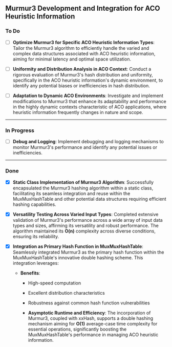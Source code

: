 ## Murmur3 Development and Integration for ACO Heuristic Information

### To Do
- [ ] **Optimize Murmur3 for Specific ACO Heuristic Information Types**: 
      Tailor the Murmur3 algorithm to efficiently handle the varied and complex data structures associated with ACO heuristic information, aiming for minimal latency and optimal space utilization.
- [ ] **Uniformity and Distribution Analysis in ACO Context**: 
      Conduct a rigorous evaluation of Murmur3's hash distribution and uniformity, specifically in the ACO heuristic information's dynamic environment, to identify any potential biases or inefficiencies in hash distribution.

- [ ] **Adaptation to Dynamic ACO Environments**: 
      Investigate and implement modifications to Murmur3 that enhance its adaptability and performance in the highly dynamic contexts characteristic of ACO applications, where heuristic information frequently changes in nature and scope.

---

### In Progress
- [ ] **Debug and Logging**:
	  Implement debugging and logging mechanisms to monitor Murmur3's performance and identify any potential issues or inefficiencies.


---

### Done
- [x] **Static Class Implementation of Murmur3 Algorithm**: 
      Successfully encapsulated the Murmur3 hashing algorithm within a static class, facilitating its seamless integration and reuse within the MuxMuxHashTable and other potential data structures requiring efficient hashing capabilities.

- [x] **Versatility Testing Across Varied Input Types**: 
      Completed extensive validation of Murmur3's performance across a wide array of input data types and sizes, affirming its versatility and robust performance. The algorithm maintained its **O(n)** complexity across diverse conditions, ensuring its reliability.

- [x] **Integration as Primary Hash Function in MuxMuxHashTable**: 
      Seamlessly integrated Murmur3 as the primary hash function within the MuxMuxHashTable's innovative double hashing scheme. This integration leverages:
	  
	- **Benefits**:
		- High-speed computation
		- Excellent distribution characteristics
		- Robustness against common hash function vulnerabilities


      - **Asymptotic Runtime and Efficiency**: The incorporation of Murmur3, coupled with xxHash, supports a double hashing mechanism aiming for **O(1)** average-case time complexity for essential operations, significantly boosting the MuxMuxHashTable's performance in managing ACO heuristic information.

